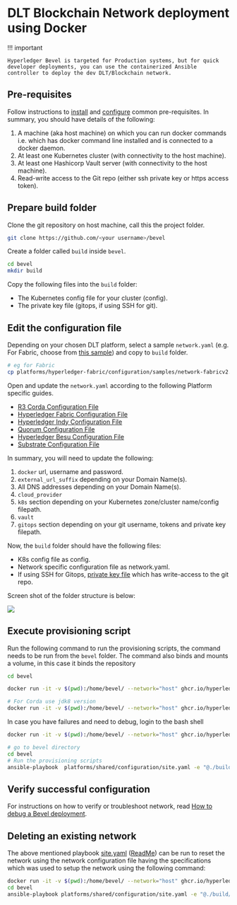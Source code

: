 [//]: # (##############################################################################################)
[//]: # (Copyright Accenture. All Rights Reserved.)
[//]: # (SPDX-License-Identifier: Apache-2.0)
[//]: # (##############################################################################################)

# DLT Blockchain Network deployment using Docker

!!! important
    
    Hyperledger Bevel is targeted for Production systems, but for quick developer deployments, you can use the containerized Ansible controller to deploy the dev DLT/Blockchain network.  

## Pre-requisites

Follow instructions to [install](../getting-started/prerequisites.md) and [configure](../getting-started/configure-prerequisites.md) common pre-requisites. In summary, you should have details of the following:

1. A machine (aka host machine) on which you can run docker commands i.e. which has docker command line installed and is connected to a docker daemon.
2. At least one Kubernetes cluster (with connectivity to the host machine).
3. At least one Hashicorp Vault server (with connectivity to the host machine).
4. Read-write access to the Git repo (either ssh private key or https access token).

## Prepare build folder
Clone the git repository on host machine, call this the project folder.
```bash
git clone https://github.com/<your username>/bevel

```
Create a folder called `build` inside `bevel`.
```bash
cd bevel
mkdir build
```
Copy the following files into the `build` folder:

* The Kubernetes config file for your cluster (config).
* The private key file (gitops, if using SSH for git).

## Edit the configuration file
Depending on your chosen DLT platform, select a sample `network.yaml` (e.g. For Fabric, choose from [this sample](https://github.com/hyperledger/bevel/blob/main/platforms/hyperledger-fabric/configuration/samples/network-fabricv2.yaml)) and copy to `build` folder.
```bash
# eg for Fabric
cp platforms/hyperledger-fabric/configuration/samples/network-fabricv2.yaml build/network.yaml
```

Open and update the `network.yaml` according to the following Platform specific guides.

* [R3 Corda Configuration File](../guides/networkyaml-corda.md)
* [Hyperledger Fabric Configuration File](../guides/networkyaml-fabric.md)
* [Hyperledger Indy Configuration File](../guides/networkyaml-indy.md)
* [Quorum Configuration File](../guides/networkyaml-quorum.md)
* [Hyperledger Besu Configuration File](../guides/networkyaml-besu.md)
* [Substrate Configuration File](../guides/networkyaml-substrate.md)

In summary, you will need to update the following:

1. `docker` url, username and password.
1. `external_url_suffix` depending on your Domain Name(s).
1. All DNS addresses depending on your Domain Name(s).
1. `cloud_provider`
1. `k8s` section depending on your Kubernetes zone/cluster name/config filepath.
1. `vault`
1. `gitops` section depending on your git username, tokens and private key filepath.

Now, the `build` folder should have the following files:

- K8s config file as config.
- Network specific configuration file as network.yaml.
- If using SSH for Gitops, [private key file](../getting-started/configure-prerequisites.md#gitops-authentication) which has write-access to the git repo.

Screen shot of the folder structure is below:   

![](./../_static/DockerBuildFolder.png)

## Execute provisioning script

Run the following command to run the provisioning scripts, the command needs to be run from the `bevel` folder. The command also binds and mounts a volume, in this case it binds the repository 

```bash
cd bevel

docker run -it -v $(pwd):/home/bevel/ --network="host" ghcr.io/hyperledger/bevel-build:latest

# For Corda use jdk8 version
docker run -it -v $(pwd):/home/bevel/ --network="host" ghcr.io/hyperledger/bevel-build:jdk8-latest
```

In case you have failures and need to debug, login to the bash shell

```bash
docker run -it -v $(pwd):/home/bevel/ --network="host" ghcr.io/hyperledger/bevel-build:latest bash

# go to bevel directory
cd bevel
# Run the provisioning scripts
ansible-playbook  platforms/shared/configuration/site.yaml -e "@./build/network.yaml" 
```

## Verify successful configuration

For instructions on how to verify or troubleshoot network, read [How to debug a Bevel deployment](../references/troubleshooting.md).

## Deleting an existing network
The above mentioned playbook [site.yaml](https://github.com/hyperledger/bevel/tree/main/platforms/shared/configuration/site.yaml) ([ReadMe](https://github.com/hyperledger/bevel/tree/main/platforms/shared/configuration/)) can be run to reset the network using the network configuration file having the specifications which was used to setup the network using the following command:
```bash
docker run -it -v $(pwd):/home/bevel/ --network="host" ghcr.io/hyperledger/bevel-build:latest bash
cd bevel
ansible-playbook platforms/shared/configuration/site.yaml -e "@./build/network.yaml" -e "reset=true"
```
